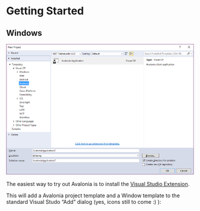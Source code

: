 # Getting Started

## Windows

![](images/add-dialogs.png)

The easiest way to try out Avalonia is to install the [Visual Studio Extension](https://visualstudiogallery.msdn.microsoft.com/e1c6ae1f-6fd9-467d-8f62-1e28b4225213).

This will add a Avalonia project template and a Window template to the standard Visual Studo “Add”
dialog (yes, icons still to come :) ):
